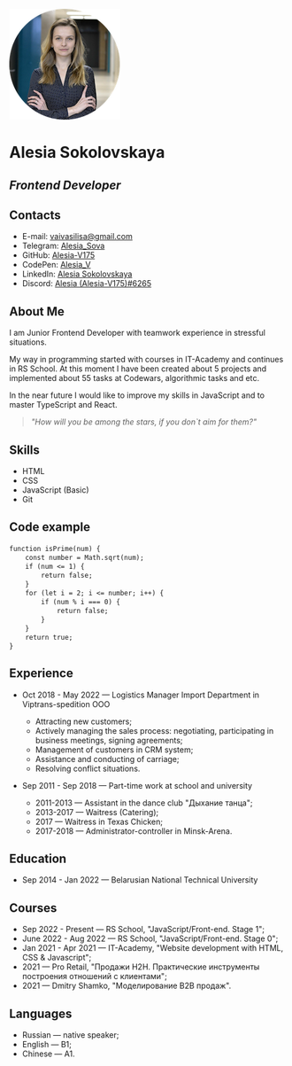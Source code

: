![Alesia Sokolovskaya](images/photo_cv.png?raw=true) 
# Alesia Sokolovskaya
## *Frontend Developer*
## Contacts
  * E-mail: [vaivasilisa@gmail.com](https://www.google.com/gmail/about/)
  * Telegram: [Alesia_Sova](https://t.me/Alesia_Sova)
  * GitHub: [Alesia-V175](https://github.com/Alesia-V175)
  * CodePen: [Alesia_V](https://codepen.io/your-work)
  * LinkedIn: [Alesia Sokolovskaya](https://www.linkedin.com/in/%D0%B0%D0%BB%D0%B5%D1%81%D1%8F-%D1%81%D0%BE%D0%BA%D0%BE%D0%BB%D0%BE%D0%B2%D1%81%D0%BA%D0%B0%D1%8F-05656b151/)
  * Discord: [Alesia (Alesia-V175)#6265](https://discordapp.com/users/913442520778821642)

## About Me
I am Junior Frontend Developer with teamwork experience in stressful situations.

My way in programming started with courses in IT-Academy and continues in RS School. At this moment I have been created about 5 projects and implemented about 55 tasks at Codewars, algorithmic tasks and etс.

In the near future I would like to improve my skills in JavaScript and to master TypeScript and React.


>*"How will you be among the stars, if you don`t aim for them?"*

## Skills
  * HTML 
  * CSS 
  * JavaScript (Basic)
  * Git

## Code example
```
function isPrime(num) {
    const number = Math.sqrt(num);
    if (num <= 1) {
        return false;
    }
    for (let i = 2; i <= number; i++) {
        if (num % i === 0) {
            return false;
        }
    }
    return true;
}
```

## Experience
  * Oct 2018 - May 2022 — Logistics Manager Import Department in Viptrans-spedition OOO
    * Attracting new customers;
    * Actively managing the sales process: negotiating, participating in business meetings, signing agreements;
    * Management of customers in CRM system;
    * Assistance and conducting of carriage;
    * Resolving conflict situations.


  * Sep 2011 - Sep 2018 — Part-time work at school and university
     * 2011-2013 — Assistant in the dance club "Дыхание танца";
     * 2013-2017 — Waitress (Catering);
     * 2017 — Waitress in Texas Chicken;
     * 2017-2018 — Administrator-controller in Minsk-Arena.

## Education
  * Sep 2014 - Jan 2022 — Belarusian National Technical University
## Courses
  * Sep 2022 - Present — RS School, "JavaScript/Front-end. Stage 1";
  * June 2022 - Aug 2022 — RS School, "JavaScript/Front-end. Stage 0";
  * Jan 2021 - Apr 2021 — IT-Academy, "Website development with HTML, CSS & Javascript";
  * 2021 — Pro Retail, "Продажи H2H. Практические инструменты построения отношений с клиентами";
  * 2021 — Dmitry Shamko, "Моделирование B2B продаж".

## Languages
  * Russian — native speaker; 
  * English — B1;
  * Chinese — A1.
